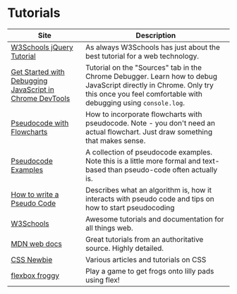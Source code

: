 # Tutorials

| Site               | Description |
|--------------------|--------------------------------------------------|
| [W3Schools jQuery Tutorial](https://www.w3schools.com/jquery/) | As always W3Schools has just about the best tutorial for a web technology. |
| [Get Started with Debugging JavaScript in Chrome DevTools](https://developers.google.com/web/tools/chrome-devtools/javascript) | Tutorial on the "Sources" tab in the Chrome Debugger. Learn how to debug JavaScript directly in Chrome. Only try this once you feel comfortable with debugging using `console.log`. |
| [Pseudocode with Flowcharts](https://www.cs.uic.edu/~jbell/CourseNotes/ProgrammingConcepts/DevelopmentTools.html) | How to incorporate flowcharts with pseudocode. Note - you don't need an actual flowchart. Just draw something that makes sense. |
| [Pseudocode Examples](https://www.unf.edu/~broggio/cop2221/2221pseu.htm) | A collection of pseudocode examples. Note this is a little more formal and text-based than pseudo-code often actually is. |
| [How to write a Pseudo Code](https://www.geeksforgeeks.org/how-to-write-a-pseudo-code/) | Describes what an algorithm is, how it interacts with pseudo code and tips on how to start pseudocoding |
| [W3Schools](https://www.w3schools.com/html/) | Awesome tutorials and documentation for all things web. |
| [MDN web docs](https://developer.mozilla.org/en-US/docs/Learn/HTML) | Great tutorials from an authoritative source. Highly detailed. |
| [CSS Newbie](https://cssnewbie.com/) | Various articles and tutorials on CSS |
| [flexbox froggy](https://flexboxfroggy.com/) | Play a game to get frogs onto lilly pads using flex! |
